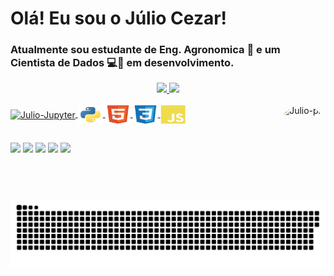 # Olá! Eu sou o  Júlio Cezar!
### Atualmente sou estudante de Eng. Agronomica 🌱 e um Cientista de Dados 💻🎲 em desenvolvimento.

<div align="center">
  <a href="https://www.linkedin.com/in/j%C3%BAlio-cezar-candido-da-silva-a0408017a/">
  <img height="180em" src="https://github-readme-stats.vercel.app/api?username=Julio-Cezar-Candido&show_icons=true&theme=merko&include_all_commits=true&count_private=true"/>
  <img height="180em" src="https://github-readme-stats.vercel.app/api/top-langs/?username=Julio-Cezar-Candido&layout=compact&langs_count=7&theme=merko"/>
</div>
<div style="display: inline_block"><br>
  <img align="center" alt="Julio-Jupyter" height="30" width="40" src="https://cdn.jsdelivr.net/gh/devicons/devicon/icons/jupyter/jupyter-original-wordmark.svg">
  <img align="center" alt="Julio-Python" height="30" width="40" src="https://raw.githubusercontent.com/devicons/devicon/master/icons/python/python-original.svg">
  <img align="center" alt="Julio-HTML" height="30" width="40" src="https://raw.githubusercontent.com/devicons/devicon/master/icons/html5/html5-original.svg">
  <img align="center" alt="Julio-CSS" height="30" width="40" src="https://raw.githubusercontent.com/devicons/devicon/master/icons/css3/css3-original.svg">
  <img align="center" alt="Julio-Js" height="30" width="40" src="https://raw.githubusercontent.com/devicons/devicon/master/icons/javascript/javascript-plain.svg">
  <img align="right" alt="Julio-pic" height="150" style="border-radius:50px;" src="https://share-cdn.picrew.me/shareImg/org/202110/338224_tErmlpq8.png">
</div>
  
  ##
 
<div>
  <a href="https://www.linkedin.com/in/j%C3%BAlio-cezar-candido-da-silva-a0408017a/" target="_blank"><img src="https://img.shields.io/badge/-LinkedIn-%230077B5?style=for-the-badge&logo=linkedin&logoColor=white" target="_blank"></a>
  <a href="https://www.instagram.com/j.c_candido/" target="_blank"><img src="https://img.shields.io/badge/-Instagram-%23E4405F?style=for-the-badge&logo=instagram&logoColor=white" target="_blank"></a>
  <a href="https://t.me/JCCDS" target="_blank"><img src="https://img.shields.io/badge/Telegram-2CA5E0?style=for-the-badge&logo=telegram&logoColor=white" target="_blank"></a>
  <a href = "mailto:jccds.agro@gmail.com"><img src="https://img.shields.io/badge/-Gmail-%23333?style=for-the-badge&logo=gmail&logoColor=white" target="_blank"></a>
  <a href="https://www.youtube.com/channel/UCUUuRzYjWqmGaLOWrfnwtUg" target="_blank"><img src="https://img.shields.io/badge/YouTube-FF0000?style=for-the-badge&logo=youtube&logoColor=white" target="_blank"></a>
 
  ![Snake animation](https://github.com/Julio-Cezar-Candido/Julio-Cezar-Candido/blob/output/github-contribution-grid-snake.svg)
 
</div>
